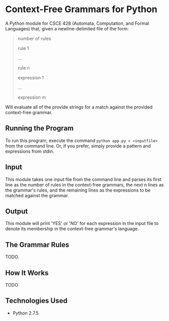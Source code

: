 # Context-Free Grammars for Python #

A Python module for CSCE 428 (Automata, Computation, and Formal Languages) that, given a
newline-delimited file of the form:

> number of rules
>
> rule 1
>
> ...
>
> rule n
>
> expression 1
>
> ...
>
> expression m

Will evaluate all of the provide strings for a match against the provided context-free
grammar.

## Running the Program ##
To run this program, execute the command `python app.py < <inputfile>` from the command line.
Or, if you prefer, simply provide a pattern and expressions from stdin.

## Input ##
This module takes one input file from the command line and parses its first line as the number
of rules in the context-free grammars, the next n lines as the grammar's rules, and the remaining
lines as the expressions to be matched against the grammar.

## Output ##
This module will print 'YES' or 'NO' for each expression in the input file to denote its membership
in the context-free grammar's language.

## The Grammar Rules ##
TODO.

## How It Works ##
TODO

## Technologies Used ##
- Python 2.7.5